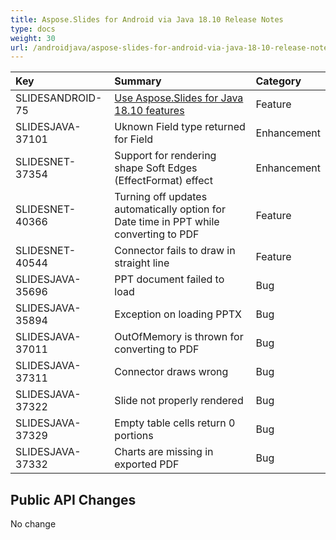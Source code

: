 ```yaml
---
title: Aspose.Slides for Android via Java 18.10 Release Notes
type: docs
weight: 30
url: /androidjava/aspose-slides-for-android-via-java-18-10-release-notes/
---
```


|**Key**|**Summary**|**Category**|
| :- | :- | :- |
|SLIDESANDROID-75|[Use Aspose.Slides for Java 18.10 features](/slides/java/aspose-slides-for-java-18-10-release-notes/)|Feature|
|SLIDESJAVA-37101|Uknown Field type returned for Field|Enhancement|
|SLIDESNET-37354|Support for rendering shape Soft Edges (EffectFormat) effect|Enhancement|
|SLIDESNET-40366|Turning off updates automatically option for Date time in PPT while converting to PDF|Feature|
|SLIDESNET-40544|Connector fails to draw in straight line|Feature|
|SLIDESJAVA-35696|PPT document failed to load|Bug|
|SLIDESJAVA-35894|Exception on loading PPTX|Bug|
|SLIDESJAVA-37011|OutOfMemory is thrown for converting to PDF|Bug|
|SLIDESJAVA-37311|Connector draws wrong|Bug|
|SLIDESJAVA-37322|Slide not properly rendered|Bug|
|SLIDESJAVA-37329|Empty table cells return 0 portions|Bug|
|SLIDESJAVA-37332|Charts are missing in exported PDF|Bug|
## **Public API Changes**
No change
